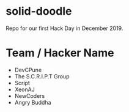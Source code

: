 # solid-doodle
Repo for our first Hack Day in December 2019.

# Team / Hacker Name
 * DevCPune
 * The S.C.R.I.P.T Group
 * Script
 * XeonAJ
 * NewCoders
 * Angry Buddha
